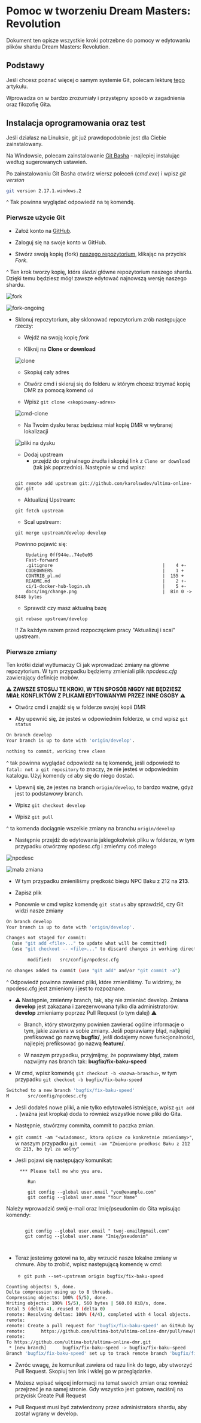 # Pomoc w tworzeniu Dream Masters: Revolution

Dokument ten opisze wszystkie kroki potrzebne do pomocy w edytowaniu plików shardu Dream Masters: Revolution.

## Podstawy

Jeśli chcesz poznać więcej o samym systemie Git, polecam lekturę [tego](https://rogerdudler.github.io/git-guide/index.pl.html) artykułu.

Wprowadza on w bardzo zrozumiały i przystępny sposób w zagadnienia oraz filozofię Gita.

## Instalacja oprogramowania oraz test

Jeśli działasz na Linuksie, git już prawdopodobnie jest dla Ciebie zainstalowany.

Na Windowsie, polecam zainstalowanie [Git Basha](https://git-scm.com/download/win) - najlepiej instalując według sugerowanych ustawień.

Po zainstalowaniu Git Basha otwórz wiersz poleceń (*cmd.exe*) i wpisz *git version*

```bash
git version 2.17.1.windows.2
```
^ Tak powinna wyglądać odpowiedź na tę komendę.

### Pierwsze użycie Git

* Założ konto na [GitHub](https://github.com/join?source=header-home).

* Zaloguj się na swoje konto w GitHub.

* Stwórz swoją kopię (fork) [naszego repozytorium](https://github.com/karolswdev/ultima-online-dmr), klikając na przycisk *Fork*.

^ Ten krok tworzy kopię, która *śledzi* główne repozytorium naszego shardu. Dzięki temu będziesz mógł zawsze edytować najnowszą wersję naszego shardu.

![fork](docs/img/fork.png)

![fork-ongoing](docs/img/fork-ongoing.png)

* Sklonuj repozytorium, aby sklonować repozytorium zrób następujące rzeczy:

    * Wejdź na swoją kopię *fork*

    * Kliknij na **Clone or download** 

    ![clone](docs/img/clone.png)

    * Skopiuj cały adres

    * Otwórz cmd i skieruj się do folderu w którym chcesz trzymać kopię DMR za pomocą komend ``cd``

    * Wpisz ``git clone <skopiowany-adres>``

    ![cmd-clone](docs/img/cmd-clone.png)

    * Na Twoim dysku teraz będziesz miał kopię DMR w wybranej lokalizacji

    ![pliki na dysku](docs/img/clone-fs.png)

    * Dodaj upstream 
        * przejdź do orginalnego źrudła i skopiuj link z ``Clone or download`` (tak jak poprzednio). Następnie w cmd wpisz:
    ````

    git remote add upstream git://github.com/karolswdev/ultima-online-dmr.git

    ````
    * Aktualizuj Upstream: 
    ````
    git fetch upstream
    ````
    * Scal upstream: 
    ````
    git merge upstream/develop develop
    ````
    Powinno pojawić się:
    ````
        Updating 0ff944e..74e0e05
        Fast-forward
        .gitignore                                         |    4 +-
        CODEOWNERS                                         |    1 +
        CONTRIB_pl.md                                      |  155 +
        README.md                                          |    2 +-
        ci/1-docker-hub-login.sh                           |    5 +-
        docs/img/change.png                                |  Bin 0 -> 8448 bytes

    ````
    * Sprawdź czy masz aktualną bazę 
    ````
    git rebase upstream/develop
    ````
    !! Za każdym razem przed rozpoczęciem pracy "Aktualizuj i scal" upstream. 

### Pierwsze zmiany

Ten krótki dział wytłumaczy Ci jak wprowadzać zmiany na główne repozytorium. W tym przypadku będziemy zmieniali plik *npcdesc.cfg* zawierający definicje mobów.

⚠️ **ZAWSZE STOSUJ TE KROKI, W TEN SPOSÓB NIGDY NIE BĘDZIESZ MIAŁ KONFLIKTÓW Z PLIKAMI EDYTOWANYMI PRZEZ INNE OSOBY** ⚠️

* Otwórz cmd i znajdź się w folderze swojej kopii DMR

* Aby upewnić się, że jesteś w odpowiednim folderze, w cmd wpisz ``git status``

```bash
On branch develop
Your branch is up to date with 'origin/develop'.

nothing to commit, working tree clean
```

^ tak powinna wyglądać odpowiedź na tę komendę, jeśli odpowiedź to ``fatal: not a git repository`` to znaczy, że nie jesteś w odpowiednim katalogu. Użyj komendy ``cd`` aby się do niego dostać.

* Upewnij się, że jestes na branch ``origin/develop``, to bardzo ważne, gdyż jest to podstawowy branch.

* Wpisz ``git checkout develop``

* Wpisz ``git pull``

^ ta komenda dociągnie wszelkie zmiany na branchu ``origin/develop``

* Następnie przejdź do edytowania jakiegokolwiek pliku w folderze, w tym przypadku otwórzmy npcdesc.cfg i zmieńmy coś małego

![npcdesc](docs/img/npcdesc.cfg.png)

![mała zmiana](docs/img/change.png)

* W tym przypadku zmieniliśmy prędkość biegu NPC Baku z 212 na **213**.

* Zapisz plik

* Ponownie w cmd wpisz komendę ``git status`` aby sprawdzić, czy Git widzi nasze zmiany

```bash
On branch develop
Your branch is up to date with 'origin/develop'.

Changes not staged for commit:
  (use "git add <file>..." to update what will be committed)
  (use "git checkout -- <file>..." to discard changes in working directory)

        modified:   src/config/npcdesc.cfg

no changes added to commit (use "git add" and/or "git commit -a")
```

^ Odpowiedź powinna zawierać pliki, które zmieniliśmy. Tu widzimy, że npcdesc.cfg jest zmieniony i jest to rozpoznane.

* ⚠️ Następnie, zmieńmy branch, tak, aby nie zmieniać develop. Zmiana **develop** jest zakazana i zarezerwowana tylko dla administratorów. **develop** zmieniamy poprzez Pull Request (o tym dalej) ⚠️

    * Branch, który stworzymy powinien zawierać ogólne informacje o tym, jakie zawiera w sobie zmiany. Jeśli poprawiamy błąd, najlepiej prefiksować go nazwą **bugfix/**, jeśli dodajemy nowe funkcjonalności, najlepiej prefiksować go nazwą **feature/**.

    * W naszym przypadku, przyjmijmy, że poprawiamy błąd, zatem nazwijmy nas branch tak: **bugfix/fix-baku-speed**

* W cmd, wpisz komendę ``git checkout -b <nazwa-branchu>``, w tym przypadku ``git checkout -b bugfix/fix-baku-speed``

```bash
Switched to a new branch 'bugfix/fix-baku-speed'
M       src/config/npcdesc.cfg
```

* Jeśli dodałeś nowe pliki, a nie tylko edytowałeś istniejące, wpisz ``git add .`` (ważna jest kropka) doda to również wszystkie nowe pliki do Gita.

* Następnie, stwórzmy commita, commit to paczka zmian. 

* ``git commit -am "<wiadomosc, ktora opisze co konkretnie zmieniamy>"``, w naszym przypadku ``git commit -am "Zmieniono predkosc Baku z 212 do 213, bo byl za wolny"``

* Jeśli pojawi się następujący komunikat:

````
     *** Please tell me who you are.
    
        Run

        git config --global user.email "you@example.com"
        git config --global user.name "Your Name"  
````

Należy wprowadzić swój e-mail oraz Imię/pseudonim do Gita wpisując komendy:

````

       git config --global user.email " twoj-email@gmail.com"
       git config --global user.name "Imię/pseudonim" 

  
````

* Teraz jesteśmy gotowi na to, aby wrzucić nasze lokalne zmiany w chmure. Aby to zrobić, wpisz następującą komendę w cmd:

    * ``git push --set-upstream origin bugfix/fix-baku-speed``

```bash
Counting objects: 5, done.
Delta compression using up to 8 threads.
Compressing objects: 100% (5/5), done.
Writing objects: 100% (5/5), 560 bytes | 560.00 KiB/s, done.
Total 5 (delta 4), reused 0 (delta 0)
remote: Resolving deltas: 100% (4/4), completed with 4 local objects.
remote:
remote: Create a pull request for 'bugfix/fix-baku-speed' on GitHub by visiting:
remote:      https://github.com/ultima-bot/ultima-online-dmr/pull/new/bugfix/fix-baku-speed
remote:
To https://github.com/ultima-bot/ultima-online-dmr.git
 * [new branch]      bugfix/fix-baku-speed -> bugfix/fix-baku-speed
Branch 'bugfix/fix-baku-speed' set up to track remote branch 'bugfix/fix-baku-speed' from 'origin'.
```

* Zwróc uwagę, że komunikat zawiera od razu link do tego, aby utworzyć Pull Request. Skopiuj ten link i wklej go w przeglądarke.

* Możesz wpisać więcej informacji na temat swoich zmian oraz rownież przejrzeć je na samej stronie. Gdy wszystko jest gotowe, naciśnij na przycisk Create Pull Request

* Pull Request musi być zatwierdzony przez administratora shardu, aby został wgrany w develop.